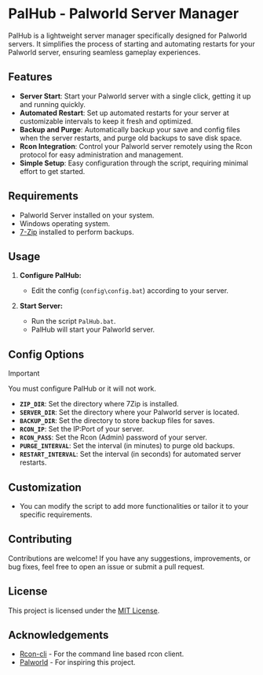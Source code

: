 # PalHub - Palworld Server Manager

PalHub is a lightweight server manager specifically designed for Palworld servers. It simplifies the process of starting and automating restarts for your Palworld server, ensuring seamless gameplay experiences.

## Features

- **Server Start**: Start your Palworld server with a single click, getting it up and running quickly.
- **Automated Restart**: Set up automated restarts for your server at customizable intervals to keep it fresh and optimized.
- **Backup and Purge**: Automatically backup your save and config files when the server restarts, and purge old backups to save disk space.
- **Rcon Integration**: Control your Palworld server remotely using the Rcon protocol for easy administration and management.
- **Simple Setup**: Easy configuration through the script, requiring minimal effort to get started.

## Requirements

- Palworld Server installed on your system.
- Windows operating system.
- [7-Zip](https://www.7-zip.org/) installed to perform backups.

## Usage

1. **Configure PalHub:**
   - Edit the config (`config\config.bat`) according to your server.

2. **Start Server:**
   - Run the script `PalHub.bat`.
   - PalHub will start your Palworld server.

## Config Options

> [!IMPORTANT]  
> You must configure PalHub or it will not work.

- **`ZIP_DIR`**: Set the directory where 7Zip is installed.
- **`SERVER_DIR`**: Set the directory where your Palworld server is located.
- **`BACKUP_DIR`**: Set the directory to store backup files for saves.
- **`RCON_IP`**: Set the IP:Port of your server.
- **`RCON_PASS`**: Set the Rcon (Admin) password of your server.
- **`PURGE_INTERVAL`**: Set the interval (in minutes) to purge old backups.
- **`RESTART_INTERVAL`**: Set the interval (in seconds) for automated server restarts.

## Customization

- You can modify the script to add more functionalities or tailor it to your specific requirements.

## Contributing

Contributions are welcome! If you have any suggestions, improvements, or bug fixes, feel free to open an issue or submit a pull request.

## License

This project is licensed under the [MIT License](LICENSE).

## Acknowledgements

- [Rcon-cli](https://github.com/gorcon/rcon-cli) - For the command line based rcon client.
- [Palworld](https://www.pocketpair.jp/palworld) - For inspiring this project.
